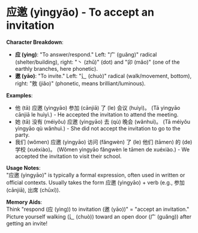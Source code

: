 # **应邀 (yìngyāo) - To accept an invitation**

**Character Breakdown**:  
- **应 (yìng)**: "To answer/respond." Left: "广 (guǎng)" radical (shelter/building), right: "丶 (zhǔ)" (dot) and "卯 (mǎo)" (one of the earthly branches, here phonetic).  
- **邀 (yāo)**: "To invite." Left: "辶 (chuò)" radical (walk/movement, bottom), right: "敫 (jiǎo)" (phonetic, means brilliant/luminous).

**Examples**:  
- 他 (tā) 应邀 (yìngyāo) 参加 (cānjiā) 了 (le) 会议 (huìyì)。 (Tā yìngyāo cānjiā le huìyì.) - He accepted the invitation to attend the meeting.  
- 她 (tā) 没有 (méiyǒu) 应邀 (yìngyāo) 去 (qù) 晚会 (wǎnhuì)。 (Tā méiyǒu yìngyāo qù wǎnhuì.) - She did not accept the invitation to go to the party.  
- 我们 (wǒmen) 应邀 (yìngyāo) 访问 (fǎngwèn) 了 (le) 他们 (tāmen) 的 (de) 学校 (xuéxiào)。 (Wǒmen yìngyāo fǎngwèn le tāmen de xuéxiào.) - We accepted the invitation to visit their school.

**Usage Notes**:  
"应邀 (yìngyāo)" is typically a formal expression, often used in written or official contexts. Usually takes the form 应邀 (yìngyāo) + verb (e.g., 参加 (cānjiā), 出席 (chūxí)).

**Memory Aids**:  
Think "respond (应 (yìng)) to invitation (邀 (yāo))" = "accept an invitation." Picture yourself walking (辶 (chuò)) toward an open door (广 (guǎng)) after getting an invite!